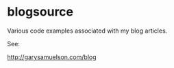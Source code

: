 # blogsource
Various code examples associated with my blog articles.  

See:   

http://garysamuelson.com/blog 
  